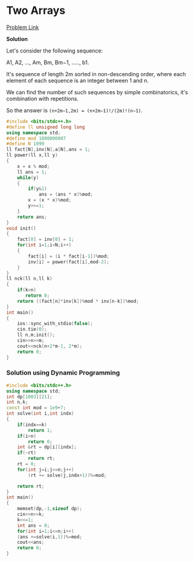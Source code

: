# Two Arrays

[Problem Link](https://codeforces.com/contest/1288/problem/C)

**Solution**

Let's consider the following sequence:

A1, A2, ..., Am, Bm, Bm−1, ....., b1.

It's sequence of length 2m sorted in non-descending order, where each element of each sequence is an integer between 1 and n.

We can find the number of such sequences by simple combinatorics, it's combination with repetitions. 

So the answer is `(n+2m−1,2m) = (n+2m−1)!/(2m)!(n−1)`.

```cpp
#include <bits/stdc++.h>
#define ll unsigned long long
using namespace std;
#define mod 1000000007
#define N 1099
ll fact[N],inv[N],a[N],ans = 1;
ll power(ll x,ll y)
{
    x = x % mod;
    ll ans = 1;
    while(y)
    {
        if(y&1)
            ans = (ans * x)%mod;
        x = (x * x)%mod;
        y>>=1;
    }
    return ans;
}
void init()
{
    fact[0] = inv[0] = 1;
    for(int i=1;i<N;i++)
    {
        fact[i] = (i * fact[i-1])%mod;
        inv[i] = power(fact[i],mod-2);
    }
}
ll nck(ll n,ll k)
{
    if(k>n)
       return 0;
    return ((fact[n]*inv[k])%mod * inv[n-k])%mod;
}
int main()
{
    ios::sync_with_stdio(false);
    cin.tie(0);
    ll n,m;init();
    cin>>n>>m;
    cout<<nck(n+2*m-1, 2*m);
    return 0;
}
```

### Solution using Dynamic Programming

```cpp
#include <bits/stdc++.h>
using namespace std;
int dp[1003][21];
int n,k;
const int mod = 1e9+7;
int solve(int i,int indx)
{
    if(indx==k)
        return 1;
    if(i>n)
        return 0;
    int &rt = dp[i][indx];
    if(~rt)
        return rt;
    rt = 0;
    for(int j=i;j<=n;j++)
        (rt += solve(j,indx+1))%=mod;

    return rt;
}
int main()
{
    memset(dp,-1,sizeof dp);
    cin>>n>>k;
    k<<=1;
    int ans = 0;
    for(int i=1;i<=n;i++)
    (ans +=solve(i,1))%=mod;
    cout<<ans;
    return 0;
}
```
